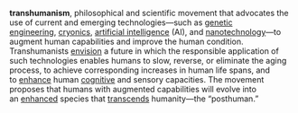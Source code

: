 **transhumanism**, philosophical and scientific movement that advocates the use of current and emerging technologies—such as [genetic engineering](https://www.britannica.com/science/genetic-engineering), [cryonics](https://www.britannica.com/science/cryonics), [artificial intelligence](https://www.britannica.com/technology/artificial-intelligence) (AI), and [nanotechnology](https://www.britannica.com/technology/nanotechnology)—to augment human capabilities and improve the human condition. Transhumanists [envision](https://www.merriam-webster.com/dictionary/envision) a future in which the responsible application of such technologies enables humans to slow, reverse, or eliminate the aging process, to achieve corresponding increases in human life spans, and to [enhance](https://www.merriam-webster.com/dictionary/enhance) human [cognitive](https://www.merriam-webster.com/dictionary/cognitive) and sensory capacities. The movement proposes that humans with augmented capabilities will evolve into an [enhanced](https://www.merriam-webster.com/dictionary/enhanced) species that [transcends](https://www.merriam-webster.com/dictionary/transcends) humanity—the “posthuman.”